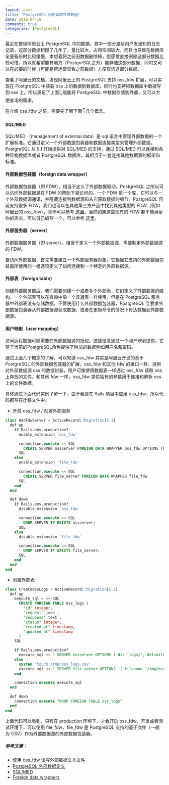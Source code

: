 ```yaml
---
layout: post
title: "PostgreSQL 如何读取外部数据"
date: 2018-04-18
comments: true
categories: [PostgreSQL]
---
```


最近在整理阿里云上 PostgreSQL 中的数据，其中一部分是给用户发通知的日志记录，这部分数据积攒了几年了，量比较大，占用空间较大，而且也导致在数据库全量备份时比较缓慢，本想着将之前旧数据删除掉，但感觉直接删除这部分数据比较可惜，所以就希望能有地方（PostgreSQL之外）能存储这部分数据，同时又可以在必要的时候（可能是帮运营查看之前数据）方便查询这部分数据。

查看了阿里云的文档，发现阿里云上的 PostgreSQL 支持 oss_fdw 扩展，可以实现在 PostgreSQL 中装载 oss 上的数据到数据库，同时也支持把数据库中数据写到 oss 上。所以满足了上面👆既能将 PostgreSQL 中数据存储到外部，又可以方便查询的需求。

在介绍 oss_fdw 之前，需要先了解下面👇几个概念。

#### SQL/MED

SQL/MED （management of external data）是 sql 语言中管理外部数据的一个扩展标准。它通过定义一个外部数据包装器和数据连接类型来管理外部数据。PostgreSQL 从 9.1 开始提供对 SQL/MED 的支持，通过 SQL/MED 可以连接到各种异构数据库或者 PostgreSQL 数据库。其相当于一套连接其他数据源的框架和标准。

#### 外部数据包装器（foreign data wrapper）

外部数据包装器（即 FDW），相当于定义了外部数据驱动。PostgreSQL 之所以可以访问外部数据是在 FDW 的帮助下被访问的。一个 FDW 是一个库，它可以与一个外部数据源通讯，并隐藏连接到数据源和从它获取数据的细节。PostgreSQL 目前支持很多 FDW，我们也可以在其他第三方产品中找到其他类型的 FDW（例如阿里云的 oss_fdw），具体可以参考 [这里](https://wiki.postgresql.org/wiki/Foreign_data_wrappers)。当然如果这些现有的 FDW 都不能满足你的需求，可以自己编写一个，可以参考 [这里](http://www.postgres.cn/docs/10/fdwhandler.html)。

#### 外部服务器（server）

外部数据服务器（即 server），相当于定义一个外部数据源，需要制定外部数据源的 FDW。

要访问外部数据，首先需要建立一个外部服务器对象，它根据它支持的外部数据包装器所使用的一组选项定义了如何连接到一个特定的外部数据源。

####  外部表（foreign table）

创建外部服务器后，我们需要创建一个或者多个外部表，它们定义了外部数据的结构。一个外部表可以在查询中像一个普通表一样使用，但是在 PostgreSQL 服务器中外部表没有存储数据。不管使用什么外部数据包装器，PostgreSQL 会要求外部数据包装器从外部数据源获取数据，或者在更新命令的情况下传达数据到外部数据源。

#### 用户映射（user mapping）

访问远程数据可能需要在外部数据源的授权。这些信息通过一个*用户映射*提供，它基于当前的PostgreSQL角色提供了附加的数据例如用户名和密码。



通过上面几个概念的了解，可以知道 oss_fdw 其实是阿里云开发的基于 PostgreSQL 的外部数据包装器的扩展，oss_fdw 和其他 fdw 的接口一样，提供对外部数据源 oss 的数据封装，用户可像使用数据表一样通过 oss_fdw 读取 oss 上存放的文件。和其他 fdw 一样，oss_fdw 提供独有的参数用于连接和解析 oss 上的文件数据。

具体通过下面代码实例了解一下，由于我是在 Rails 项目中应用 oss_fdw，所以代码都写在迁移文件中。

- 开启 oss_fdw / 创建外部服务

```sql
class AddFdwServer < ActiveRecord::Migration[5.1]
  def up
    if Rails.env.production?
      enable_extension 'oss_fdw'

      connection.execute <<-SQL
        CREATE SERVER ossserver FOREIGN DATA WRAPPER oss_fdw OPTIONS (host 'oss-cn-beijing.aliyuncs.com', id '***', key '***', bucket 'oss-fdw')
      SQL
    else
      enable_extension 'file_fdw'

      connection.execute <<-SQL
        CREATE SERVER file_server FOREIGN DATA WRAPPER file_fdw
      SQL
    end
  end

  def down
    if Rails.env.production?
      disable_extension 'oss_fdw'

      connection.execute <<-SQL
        DROP SERVER IF EXISTS ossserver;
      SQL
    else
      disable_extension 'file_fdw'

      connection.execute <<-SQL
        DROP SERVER IF EXISTS file_server;
      SQL
    end
  end
end
```

- 创建外部表

```sql
class CreateOssLogs < ActiveRecord::Migration[5.1]
  def up
    execute_sql = <<-SQL
      CREATE FOREIGN TABLE oss_logs (
        "id" integer,
        "request" json ,
        "response" text ,
        "status" integer,
        "created_at" timestamp,
        "updated_at" timestamp
      )
    SQL

    if Rails.env.production?
      execute_sql << " SERVER ossserver OPTIONS ( dir 'logs/', delimiter ',', format 'csv', encoding 'utf8');"
    else
      system 'touch /tmp/oss_logs.csv'
      execute_sql << " SERVER file_server OPTIONS  ( filename '/tmp/oss_logs.csv', format 'csv' );"
    end

    connection.execute execute_sql
  end

  def down
    connection.execute "DROP FOREIGN TABLE oss_logs"
  end
end
```

上面代码可以看到，只有在 production 环境下，才会开启 oss_fdw，开发或者测试环境下，可以使用 file_fdw，file_fdw 是 PostgreSQL 支持的基于文件（一般为 CSV）作为外部数据源的外部数据包装器。



##### 参考文章：

- [使用 oss_fdw 读写外部数据文本文件](https://help.aliyun.com/document_detail/44461.html)
- [PostgreSQL 外部数据定义](http://www.postgres.cn/docs/10/ddl-foreign-data.html)
- [SQL/MED](https://en.wikipedia.org/wiki/SQL/MED)
- [Foreign data wrappers](https://wiki.postgresql.org/wiki/Foreign_data_wrappers)
